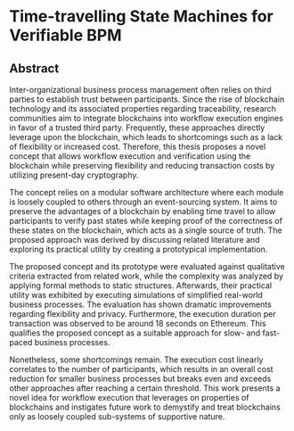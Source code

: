 # Time-travelling State Machines for Verifiable BPM

## Abstract
Inter-organizational business process management often relies on third parties to establish
trust between participants. Since the rise of blockchain technology and its associated
properties regarding traceability, research communities aim to integrate blockchains into
workflow execution engines in favor of a trusted third party. Frequently, these approaches
directly leverage upon the blockchain, which leads to shortcomings such as a lack of
flexibility or increased cost. Therefore, this thesis proposes a novel concept that allows
workflow execution and verification using the blockchain while preserving flexibility and
reducing transaction costs by utilizing present-day cryptography.

The concept relies on a modular software architecture where each module is loosely
coupled to others through an event-sourcing system. It aims to preserve the advantages
of a blockchain by enabling time travel to allow participants to verify past states while
keeping proof of the correctness of these states on the blockchain, which acts as a single
source of truth. The proposed approach was derived by discussing related literature and
exploring its practical utility by creating a prototypical implementation.

The proposed concept and its prototype were evaluated against qualitative criteria
extracted from related work, while the complexity was analyzed by applying formal
methods to static structures. Afterwards, their practical utility was exhibited by executing
simulations of simplified real-world business processes. The evaluation has shown dramatic
improvements regarding flexibility and privacy. Furthermore, the execution duration
per transaction was observed to be around 18 seconds on Ethereum. This qualifies the
proposed concept as a suitable approach for slow- and fast-paced business processes.

Nonetheless, some shortcomings remain. The execution cost linearly correlates to the
number of participants, which results in an overall cost reduction for smaller business
processes but breaks even and exceeds other approaches after reaching a certain threshold.
This work presents a novel idea for workflow execution that leverages on properties of
blockchains and instigates future work to demystify and treat blockchains only as loosely
coupled sub-systems of supportive nature.